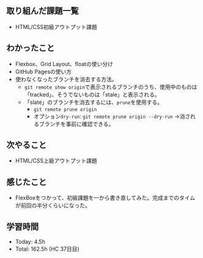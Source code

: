 ## 取り組んだ課題一覧
- HTML/CSS初級アウトプット課題
## わかったこと
- Flexbox、Grid Layout、floatの使い分け
- GitHub Pagesの使い方
- 使わなくなったブランチを消去する方法。
    - `git remote show origin`で表示されるブランチのうち、使用中のものは「tracked」、そうでないものは「stale」と表示される。
    - 「slate」のブランチを消去するには、`prune`を使用する。
      - `git remote prune origin`
      - オプション`dry-run`: `git remote prune origin --dry-run` →消されるブランチを事前に確認できる。
## 次やること
- HTML/CSS上級アウトプット課題
## 感じたこと
- FlexBoxをつかって、初級課題を一から書き直してみた。完成までのタイムが前回の半分くらいになった。
## 学習時間
- Today: 4.5h 
- Total: 162.5h (HC 37日目)
